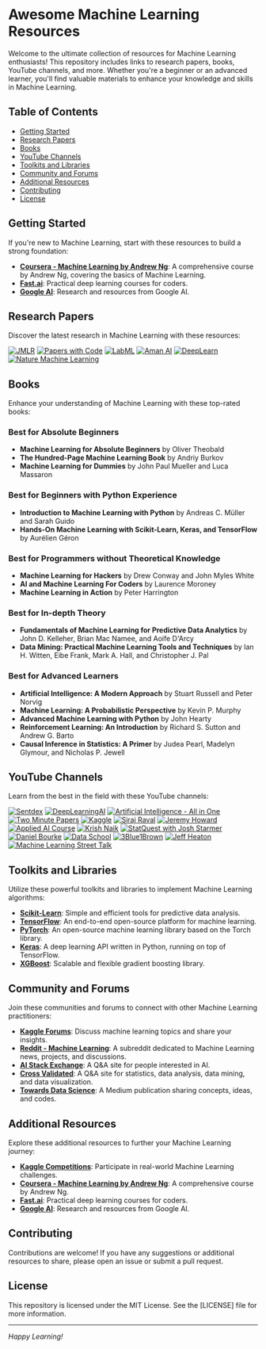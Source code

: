 # Awesome Machine Learning Resources

Welcome to the ultimate collection of resources for Machine Learning enthusiasts! This repository includes links to research papers, books, YouTube channels, and more. Whether you're a beginner or an advanced learner, you'll find valuable materials to enhance your knowledge and skills in Machine Learning.

## Table of Contents
- [Getting Started](#getting-started)
- [Research Papers](#research-papers)
- [Books](#books)
- [YouTube Channels](#youtube-channels)
- [Toolkits and Libraries](#toolkits-and-libraries)
- [Community and Forums](#community-and-forums)
- [Additional Resources](#additional-resources)
- [Contributing](#contributing)
- [License](#license)

## Getting Started
If you're new to Machine Learning, start with these resources to build a strong foundation:

- **[Coursera - Machine Learning by Andrew Ng](https://www.coursera.org/learn/machine-learning)**: A comprehensive course by Andrew Ng, covering the basics of Machine Learning.
- **[Fast.ai](https://www.fast.ai/)**: Practical deep learning courses for coders.
- **[Google AI](https://ai.google/)**: Research and resources from Google AI.

## Research Papers
Discover the latest research in Machine Learning with these resources:

[![JMLR](https://img.shields.io/badge/Journal%20of%20Machine%20Learning%20Research-Click%20Here-brightgreen)](https://jmlr.org/)
[![Papers with Code](https://img.shields.io/badge/Papers%20with%20Code-Click%20Here-brightgreen)](https://paperswithcode.com/)
[![LabML](https://img.shields.io/badge/LabML-Click%20Here-brightgreen)](https://nn.labml.ai/index.html)
[![Aman AI](https://img.shields.io/badge/Aman%20AI-Click%20Here-brightgreen)](https://aman.ai/papers/#noise-contrastive-estimation-a-new-estimation-principle-for-unnormalized-statistical-models)
[![DeepLearn](https://img.shields.io/badge/DeepLearn-Click%20Here-brightgreen)](https://deeplearn.org/)
[![Nature Machine Learning](https://img.shields.io/badge/Nature%20Machine%20Learning-Click%20Here-brightgreen)](https://www.nature.com/subjects/machine-learning)

## Books
Enhance your understanding of Machine Learning with these top-rated books:

### Best for Absolute Beginners
- **Machine Learning for Absolute Beginners** by Oliver Theobald
- **The Hundred-Page Machine Learning Book** by Andriy Burkov
- **Machine Learning for Dummies** by John Paul Mueller and Luca Massaron

### Best for Beginners with Python Experience
- **Introduction to Machine Learning with Python** by Andreas C. Müller and Sarah Guido
- **Hands-On Machine Learning with Scikit-Learn, Keras, and TensorFlow** by Aurélien Géron

### Best for Programmers without Theoretical Knowledge
- **Machine Learning for Hackers** by Drew Conway and John Myles White
- **AI and Machine Learning For Coders** by Laurence Moroney
- **Machine Learning in Action** by Peter Harrington

### Best for In-depth Theory
- **Fundamentals of Machine Learning for Predictive Data Analytics** by John D. Kelleher, Brian Mac Namee, and Aoife D'Arcy
- **Data Mining: Practical Machine Learning Tools and Techniques** by Ian H. Witten, Eibe Frank, Mark A. Hall, and Christopher J. Pal

### Best for Advanced Learners
- **Artificial Intelligence: A Modern Approach** by Stuart Russell and Peter Norvig
- **Machine Learning: A Probabilistic Perspective** by Kevin P. Murphy
- **Advanced Machine Learning with Python** by John Hearty
- **Reinforcement Learning: An Introduction** by Richard S. Sutton and Andrew G. Barto
- **Causal Inference in Statistics: A Primer** by Judea Pearl, Madelyn Glymour, and Nicholas P. Jewell

## YouTube Channels
Learn from the best in the field with these YouTube channels:

[![Sentdex](https://img.shields.io/badge/Sentdex-Click%20Here-blue)](https://www.youtube.com/user/sentdex)
[![DeepLearningAI](https://img.shields.io/badge/DeepLearningAI-Click%20Here-blue)](https://www.youtube.com/deeplearningai)
[![Artificial Intelligence - All in One](https://img.shields.io/badge/Artificial%20Intelligence%20All%20in%20One-Click%20Here-blue)](https://www.youtube.com/channel/UC6i5txuNc5TeK6tMJg0t3TA)
[![Two Minute Papers](https://img.shields.io/badge/Two%20Minute%20Papers-Click%20Here-blue)](https://www.youtube.com/channel/UCbfYPyITQ-7l4upoX8nvctg)
[![Kaggle](https://img.shields.io/badge/Kaggle-Click%20Here-blue)](https://www.youtube.com/user/kaggledotcom)
[![Siraj Raval](https://img.shields.io/badge/Siraj%20Raval-Click%20Here-blue)](https://www.youtube.com/user/sirajraval)
[![Jeremy Howard](https://img.shields.io/badge/Jeremy%20Howard-Click%20Here-blue)](https://www.youtube.com/user/howardjeremyp)
[![Applied AI Course](https://img.shields.io/badge/Applied%20AI%20Course-Click%20Here-blue)](https://www.youtube.com/channel/UCJINtWke3A6ULRFZoUh_3Ww)
[![Krish Naik](https://img.shields.io/badge/Krish%20Naik-Click%20Here-blue)](https://www.youtube.com/channel/UCI0vQvr9aFn27yR6Ej6n5UA)
[![StatQuest with Josh Starmer](https://img.shields.io/badge/StatQuest%20with%20Josh%20Starmer-Click%20Here-blue)](https://www.youtube.com/user/joshstarmer)
[![Daniel Bourke](https://img.shields.io/badge/Daniel%20Bourke-Click%20Here-blue)](https://www.youtube.com/channel/UCG9sEdotoMc4Y2Ox5fnSHsw)
[![Data School](https://img.shields.io/badge/Data%20School-Click%20Here-blue)](https://www.youtube.com/user/dataschool)
[![3Blue1Brown](https://img.shields.io/badge/3Blue1Brown-Click%20Here-blue)](https://www.youtube.com/channel/UCYO_jab_esuFRV4b17AJtAw)
[![Jeff Heaton](https://img.shields.io/badge/Jeff%20Heaton-Click%20Here-blue)](https://www.youtube.com/user/HeatonResearch)
[![Machine Learning Street Talk](https://img.shields.io/badge/Machine%20Learning%20Street%20Talk-Click%20Here-blue)](https://www.youtube.com/channel/UCgBtqz00XHhNdxGFS_KL0GA)

## Toolkits and Libraries
Utilize these powerful toolkits and libraries to implement Machine Learning algorithms:

- **[Scikit-Learn](https://scikit-learn.org/)**: Simple and efficient tools for predictive data analysis.
- **[TensorFlow](https://www.tensorflow.org/)**: An end-to-end open-source platform for machine learning.
- **[PyTorch](https://pytorch.org/)**: An open-source machine learning library based on the Torch library.
- **[Keras](https://keras.io/)**: A deep learning API written in Python, running on top of TensorFlow.
- **[XGBoost](https://xgboost.readthedocs.io/)**: Scalable and flexible gradient boosting library.

## Community and Forums
Join these communities and forums to connect with other Machine Learning practitioners:

- **[Kaggle Forums](https://www.kaggle.com/discussions)**: Discuss machine learning topics and share your insights.
- **[Reddit - Machine Learning](https://www.reddit.com/r/MachineLearning/)**: A subreddit dedicated to Machine Learning news, projects, and discussions.
- **[AI Stack Exchange](https://ai.stackexchange.com/)**: A Q&A site for people interested in AI.
- **[Cross Validated](https://stats.stackexchange.com/)**: A Q&A site for statistics, data analysis, data mining, and data visualization.
- **[Towards Data Science](https://towardsdatascience.com/)**: A Medium publication sharing concepts, ideas, and codes.

## Additional Resources
Explore these additional resources to further your Machine Learning journey:

- **[Kaggle Competitions](https://www.kaggle.com/competitions)**: Participate in real-world Machine Learning challenges.
- **[Coursera - Machine Learning by Andrew Ng](https://www.coursera.org/learn/machine-learning)**: A comprehensive course by Andrew Ng.
- **[Fast.ai](https://www.fast.ai/)**: Practical deep learning courses for coders.
- **[Google AI](https://ai.google/)**: Research and resources from Google AI.

## Contributing
Contributions are welcome! If you have any suggestions or additional resources to share, please open an issue or submit a pull request.

## License
This repository is licensed under the MIT License. See the [LICENSE] file for more information.

---

*Happy Learning!*
